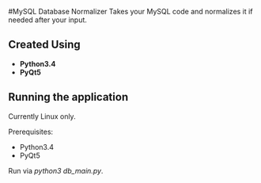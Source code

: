#MySQL Database Normalizer
Takes your MySQL code and normalizes it if needed after your input.

## Created Using
* **Python3.4**
* **PyQt5**

## Running the application
Currently Linux only.

Prerequisites:
* Python3.4
* PyQt5

Run via *python3 db_main.py*.

